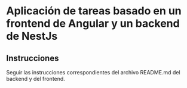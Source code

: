 # Aplicación de tareas basado en un frontend de Angular y un backend de NestJs

## Instrucciones

Seguir las instrucciones correspondientes del archivo README.md del backend y del frontend.
